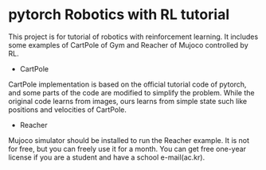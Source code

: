 # pytorch Robotics with RL tutorial

This project is for tutorial of robotics with reinforcement learning.
It includes some examples of CartPole of Gym and Reacher of Mujoco controlled by RL.

* CartPole

CartPole implementation is based on the official tutorial code of pytorch, and some parts of the code are modified to simplify the problem.
While the original code learns from images, ours learns from simple state such like positions and velocities of CartPole.

* Reacher

Mujoco simulator should be installed to run the Reacher example. It is not for free, but you can freely use it for a month.
You can get free one-year license if you are a student and have a school e-mail(ac.kr).

